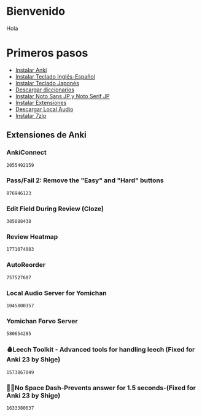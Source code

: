 # Bienvenido

Hola

# Primeros pasos

- [Instalar Anki](https://apps.ankiweb.net/#download)
- [Instalar Teclado Inglés-Español](https://www.spanishinput.com/keyboard.html)
- [Instalar Teclado Japonés](https://www.google.co.jp/ime/)
- [Descargar diccionarios](https://drive.google.com/drive/folders/1LXMIOoaWASIntlx1w08njNU005lS5lez)
- [Instalar Noto Sans JP y Noto Serif JP](https://fonts.google.com/)
- [Instalar Extensiones](#extensiones-de-anki)
- [Descargar Local Audio](https://github.com/themoeway/local-audio-yomichan)
- [Instalar 7zip](https://www.7-zip.org/download.html)

## Extensiones de Anki

### AnkiConnect
```
2055492159
```
### Pass/Fail 2: Remove the "Easy" and "Hard" buttons
```
876946123
```
### Edit Field During Review (Cloze)
```
385888438
```
### Review Heatmap
```
1771074083
```
### AutoReorder
```
757527607
```
### Local Audio Server for Yomichan
```
1045800357
```
### Yomichan Forvo Server
```
580654285
```
### 🩸Leech Toolkit - Advanced tools for handling leech (Fixed for Anki 23 by Shige)
```
1573867049
```
### 🏃🏻No Space Dash-Prevents answer for 1.5 seconds-(Fixed for Anki 23 by Shige)
```
1633380637
```